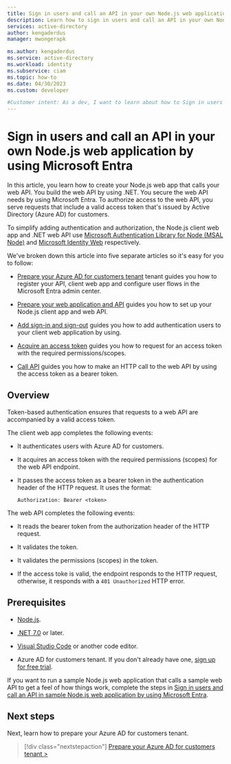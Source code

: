 ```yaml
---
title: Sign in users and call an API in your own Node.js web application by using Microsoft Entra
description: Learn how to sign in users and call an API in your own Node.js web application by using Microsoft Entra
services: active-directory
author: kengaderdus
manager: mwongerapk

ms.author: kengaderdus
ms.service: active-directory
ms.workload: identity
ms.subservice: ciam
ms.topic: how-to
ms.date: 04/30/2023
ms.custom: developer

#Customer intent: As a dev, I want to learn about how to Sign in users and call an API in your own Node.js web application by using Azure Active Directory (Azure AD) for customers tenant.
---
```


# Sign in users and call an API in your own Node.js web application by using Microsoft Entra

In this article, you learn how to create your Node.js web app that calls your web API. You build the web API by using .NET. You secure the web API needs by using Microsoft Entra. To authorize access to the web API, you serve requests that include a valid access token that's issued by Active Directory (Azure AD) for customers. 

To simplify adding authentication and authorization, the Node.js client web app and .NET web API use [Microsoft Authentication Library for Node (MSAL Node)](https://github.com/AzureAD/microsoft-authentication-library-for-js/tree/dev/lib/msal-node) and [Microsoft Identity Web](/articles/active-directory/develop/microsoft-identity-web.md) respectively.

We've broken down this article into five separate articles so it's easy for you to follow:

- [Prepare your Azure AD for customers tenant](how-to-web-app-node-sign-in-call-api-prepare-tenant.md) tenant guides you how to register your API, client web app and configure user flows in the Microsoft Entra admin center.

- [Prepare your web application and API](how-to-web-app-node-sign-in-call-api-prepare-app.md) guides you how to set up your Node.js client app and web API.

- [Add sign-in and sign-out](how-to-web-app-node-sign-in-call-api-sign-in-out.md) guides you how to add authentication users to your client web application by using.

- [Acquire an access token](how-to-web-app-node-sign-in-call-api-acquire-access-token.md) guides you how to request for an access token with the required permissions/scopes. 

- [Call API](how-to-web-app-node-sign-in-call-api-call-api.md) guides you how to make an HTTP call to the web API by using the access token as a bearer token.

## Overview

Token-based authentication ensures that requests to a web API are accompanied by a valid access token.

The client web app completes the following events:

- It authenticates users with Azure AD for customers.

- It acquires an access token with the required permissions (scopes) for the web API endpoint.

- It passes the access token as a bearer token in the authentication header of the HTTP request. It uses the format:

    ```http
    Authorization: Bearer <token>
    ```
The web API completes the following events:

- It reads the bearer token from the authorization header of the HTTP request.

- It validates the token.

- It validates the permissions (scopes) in the token.

- If the access toke is valid, the endpoint responds to the HTTP request, otherwise, it responds with a `401 Unauthorized` HTTP error. 

## Prerequisites

- [Node.js](https://nodejs.org).

- [.NET 7.0](https://dotnet.microsoft.com/learn/dotnet/hello-world-tutorial/install) or later. 

- [Visual Studio Code](https://code.visualstudio.com/download) or another code editor.

- Azure AD for customers tenant. If you don't already have one, [sign up for free trial](https://aka.ms/ciam-hub-free-trial).


If you want to run a sample Node.js web application that calls a sample web API to get a feel of how things work, complete the steps in [Sign in users and call an API in sample Node.js web application by using Microsoft Entra](how-to-web-app-node-sample-sign-in-call-api.md).

## Next steps

Next, learn how to prepare your Azure AD for customers tenant.

> [!div class="nextstepaction"]
> [Prepare your Azure AD for customers tenant >](how-to-web-app-node-sign-in-call-api-prepare-tenant.md)
